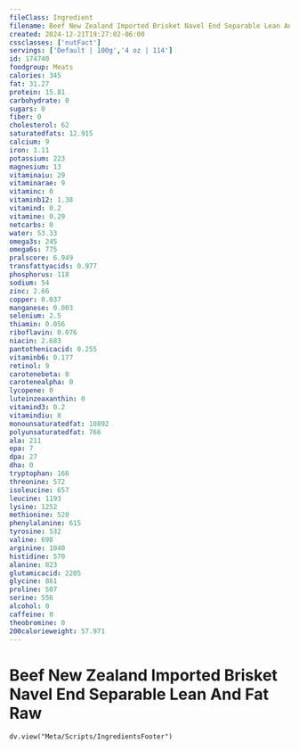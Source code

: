 ```yaml
---
fileClass: Ingredient
filename: Beef New Zealand Imported Brisket Navel End Separable Lean And Fat Raw
created: 2024-12-21T19:27:02-06:00
cssclasses: ['nutFact']
servings: ['Default | 100g','4 oz | 114']
id: 174740
foodgroup: Meats
calories: 345
fat: 31.27
protein: 15.81
carbohydrate: 0
sugars: 0
fiber: 0
cholesterol: 62
saturatedfats: 12.915
calcium: 9
iron: 1.11
potassium: 223
magnesium: 13
vitaminaiu: 29
vitaminarae: 9
vitaminc: 0
vitaminb12: 1.38
vitamind: 0.2
vitamine: 0.29
netcarbs: 0
water: 53.33
omega3s: 245
omega6s: 775
pralscore: 6.949
transfattyacids: 0.977
phosphorus: 118
sodium: 54
zinc: 2.66
copper: 0.037
manganese: 0.003
selenium: 2.5
thiamin: 0.056
riboflavin: 0.076
niacin: 2.683
pantothenicacid: 0.255
vitaminb6: 0.177
retinol: 9
carotenebeta: 0
carotenealpha: 0
lycopene: 0
luteinzeaxanthin: 0
vitamind3: 0.2
vitamindiu: 8
monounsaturatedfat: 10892
polyunsaturatedfat: 766
ala: 211
epa: 7
dpa: 27
dha: 0
tryptophan: 166
threonine: 572
isoleucine: 657
leucine: 1193
lysine: 1252
methionine: 520
phenylalanine: 615
tyrosine: 532
valine: 698
arginine: 1040
histidine: 570
alanine: 823
glutamicacid: 2205
glycine: 861
proline: 507
serine: 556
alcohol: 0
caffeine: 0
theobromine: 0
200calorieweight: 57.971
---
```


# Beef New Zealand Imported Brisket Navel End Separable Lean And Fat Raw

```dataviewjs
dv.view("Meta/Scripts/IngredientsFooter")
```